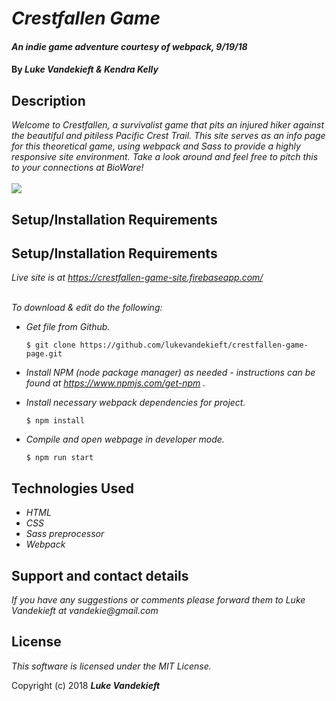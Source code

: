 # _Crestfallen Game_

#### _An indie game adventure courtesy of webpack, 9/19/18_

#### By _**Luke Vandekieft & Kendra Kelly**_

## Description

_Welcome to Crestfallen, a survivalist game that pits an injured hiker against the beautiful and pitiless Pacific Crest Trail. This site serves as an info page for this theoretical game, using webpack and Sass to provide a highly responsive site environment. Take a look around and feel free to pitch this to your connections at BioWare!_
<br>
<br>
<kbd>
  <img src="https://github.com/lukevandekieft/crestfallen-game-page/blob/master/src/assets/img/live-site.gif">
</kbd>


## Setup/Installation Requirements

## Setup/Installation Requirements

_Live site is at https://crestfallen-game-site.firebaseapp.com/_
<br>
<br>

_To download & edit do the following:_

* _Get file from Github._

      $ git clone https://github.com/lukevandekieft/crestfallen-game-page.git

* _Install NPM (node package manager) as needed - instructions can be found at https://www.npmjs.com/get-npm ._

* _Install necessary webpack dependencies for project._

      $ npm install

* _Compile and open webpage in developer mode._

      $ npm run start


## Technologies Used

* _HTML_
* _CSS_
* _Sass preprocessor_
* _Webpack_


## Support and contact details

_If you have any suggestions or comments please forward them to Luke Vandekieft at vandekie@gmail.com_

## License

*This software is licensed under the MIT License.*

Copyright (c) 2018 **_Luke Vandekieft_**
